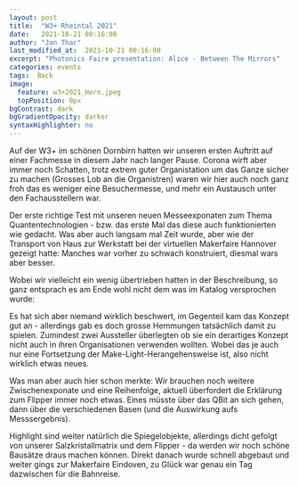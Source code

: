 ```yaml
---
layout: post
title:  "W3+ Rheintal 2021"
date:   2021-10-21 00:16:00
author: "Jan Thar"
last_modified_at:  2021-10-21 00:16:00
excerpt: "Photonics Faire presentation: Alice - Between The Mirrors"
categories: events
tags:  Back
image:
  feature: w3+2021_Hero.jpeg
  topPosition: 0px
bgContrast: dark
bgGradientOpacity: darker
syntaxHighlighter: no
---
```

Auf der W3+ im schönen Dornbirn hatten wir unseren ersten Auftritt auf einer Fachmesse in diesem Jahr nach langer Pause.
Corona wirft aber immer noch Schatten, trotz extrem guter Organistation um das Ganze sicher zu machen (Grosses Lob an die Organistren)
waren wir hier auch noch ganz froh das es weniger eine Besuchermesse, und mehr ein Austausch unter den Fachausstellern war.

Der erste richtige Test mit unseren neuen Messeexponaten zum Thema Quantentechnologien - bzw. das erste Mal das diese auch funktionierten wie gedacht.
Was aber auch langsam mal Zeit wurde, aber wie der Transport von Haus zur Werkstatt bei der virtuellen Makerfaire Hannover gezeigt hatte: 
Manches war vorher zu schwach konstruiert, diesmal wars aber besser.

<div class="img img--fullContainer img--14xLeading" style="background-image: url({{ site.baseurl_posts_img }}w3+2021_1.jpeg);"></div>

Wobei wir vielleicht ein wenig übertrieben hatten in der Beschreibung, so ganz entsprach es am Ende wohl nicht dem was im Katalog versprochen wurde:

<div class="img img--fullContainer img--14xLeading" style="background-image: url({{ site.baseurl_posts_img }}w3+2021_3.jpeg);"></div>

Es hat sich aber niemand wirklich beschwert, im Gegenteil kam das Konzept gut an - allerdings gab es doch grosse Hemmungen tatsächlich damit zu spielen.
Zumindest zwei Aussteller überlegten ob sie ein derartiges Konzept nicht auch in ihren Organisationen verwenden wollten. 
Wobei das je auch nur eine Fortsetzung der Make-Light-Herangehensweise ist, also nicht wirklich etwas neues.

<div class="img img--fullContainer img--14xLeading" style="background-image: url({{ site.baseurl_posts_img }}w3+2021_7.jpeg);"></div>

Was man aber auch hier schon merkte: Wir brauchen noch weitere Zwischenexponate und eine Reihenfolge, aktuell überfordert die Erklärung zum Flipper immer noch etwas.
Eines müsste über das QBit an sich gehen, dann über die verschiedenen Basen (und die Auswirkung aufs Messsergebnis).

Highlight sind weiter natürlich die Spiegelobjekte, allerdings dicht gefolgt von unserer Salzkristallmatrix und dem Flipper - da werden wir noch schöne Bausätze draus machen können.
Direkt danach wurde schnell abgebaut und weiter gings zur Makerfaire Eindoven, zu Glück war genau ein Tag dazwischen für die Bahnreise.




